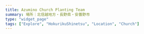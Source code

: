 ```yaml
---
title: Azumino Church Planting Team
summary: 場所｜北信越地方・長野県・安曇野市
type: "widget_page"
tags: ["Explore", "HokurikuShinetsu", "Location", "Church"]
---
```

